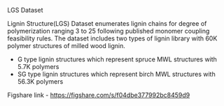 LGS Dataset

Lignin Structure(LGS) Dataset enumerates lignin chains for degree of polymerization ranging 3 to 25 following published monomer coupling feasibility rules. The dataset includes two types of lignin library with 60K polymer structures of milled wood lignin.

- G type lignin structures which represent spruce MWL structures with 5.7K polymers
- SG type lignin structures which represent birch MWL structures with 56.3K polymers

Figshare link  - https://figshare.com/s/f04dbe377992bc8459d9
